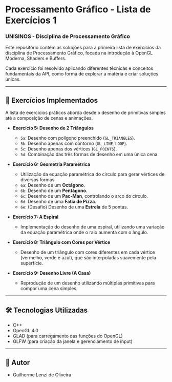 # Processamento Gráfico - Lista de Exercícios 1
### UNISINOS - Disciplina de Processamento Gráfico

Este repositório contém as soluções para a primeira lista de exercícios da disciplina de Processamento Gráfico, focada na introdução à OpenGL Moderna, Shaders e Buffers.

Cada exercício foi resolvido aplicando diferentes técnicas e conceitos fundamentais da API, como forma de explorar a matéria e criar soluções únicas.

---

## 🚀 Exercícios Implementados

A lista de exercícios práticos aborda desde o desenho de primitivas simples até a composição de cenas e animações.

* **Exercício 5: Desenho de 2 Triângulos**
    * `5a`: Desenho com polígono preenchido (`GL_TRIANGLES`).
    * `5b`: Desenho apenas com contorno (`GL_LINE_LOOP`).
    * `5c`: Desenho apenas dos vértices (`GL_POINTS`).
    * `5d`: Combinação das três formas de desenho em uma única cena.

* **Exercício 6: Geometria Paramétrica**
    * Utilização da equação paramétrica do círculo para gerar vértices de diversas formas.
    * `6a`: Desenho de um **Octágono**.
    * `6b`: Desenho de um **Pentágono**.
    * `6c`: Desenho de um **Pac-Man**, controlando o arco do círculo.
    * `6d`: Desenho de uma **Fatia de Pizza**.
    * `6e`: (Desafio) Desenho de uma **Estrela** de 5 pontas.

* **Exercício 7: A Espiral**
    * Implementação do desenho de uma espiral, utilizando uma variação da equação paramétrica onde o raio aumenta com o ângulo.

* **Exercício 8: Triângulo com Cores por Vértice**
    * Desenho de um triângulo com cores diferentes em cada vértice (vermelho, verde e azul), que são interpoladas suavemente pela superfície.

* **Exercício 9: Desenho Livre (A Casa)**
    * Reprodução de um desenho utilizando múltiplas primitivas para compor uma cena simples.

---

## 🛠️ Tecnologias Utilizadas

* C++
* OpenGL 4.0
* GLAD (para carregamento das funções do OpenGL)
* GLFW (para criação da janela e gerenciamento de input)

---

## 👤 Autor

* Guilherme Lenzi de Oliveira
